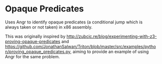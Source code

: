 # Opaque Predicates

Uses Angr to identify opaque predicates (a conditional jump which is always taken or not taken) in x86 assembly.

This was originally inspired by http://zubcic.re/blog/experimenting-with-z3-proving-opaque-predicates and https://github.com/JonathanSalwan/Triton/blob/master/src/examples/python/proving_opaque_predicates.py, aiming to provide an example of using Angr for the same problem.